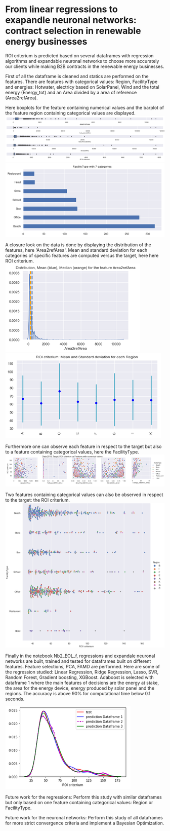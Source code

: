 # From linear regressions to exapandle neuronal networks: contract selection in renewable energy businesses
ROI criterium is predicted based on several dataframes with regression algorithms and expandable neuronal networks to choose more accurately our clients while making B2B contracts in the renewable energy businesses.

First of all the dataframe is cleaned and statics are performed on the features. There are features with categorical values: Region, FacilityType and energies: 
Hotwater, electricy based on SolarPanel, Wind and the total energy (Energy_tot) and an Area divided by a area of reference (Area2refArea).

Here boxplots for the feature containing numerical values and the barplot of the feature region containing categorical values are displayed.
![](images/pic2.png)
![](images/pic3.png)

A closure look on the data is done by displaying the distribution of the features, here 'Area2refArea'. Mean and standard deviation for each categories of specific features are computed versus the target, here here ROI criterium.
![](images/pic4.png)
![](images/pic8.png)

Furthermore one can observe each feature in respect to the target but also to a feature containing categorical values, here the FacilityType.
![](images/pic6.png)


Two features containing categorical values can also be observed  in respect to the target: the ROI criterium.
![](images/pic7.png)

Finally in the notebook Nb2_EOL_f, regressions and expandale neuronal networks are built, trained and tested for dataframes built on different features. Feature selections, PCA, FAMD are performed.
Here are some of the regression studied: Linear Regression, Ridge Regression, Lasso, SVR, Random Forest, Gradient boosting, XGBoost. 
Adaboost is selected with dataframe 1 where the main features of decisions are the energy at stake, the area for the energy device, energy produced by solar panel and the regions. The accuracy is above 90% for computational time below 0.1 seconds. 

![](images/pic9.png)

Future work for the regressions: Perform this study with similar dataframes but only based on one feature containing categorical values: Region or FacilityType.

Future work for the neuronal networks: Perform this study of all dataframes for more strict convergence criteria and implement a Bayesian Optimization.

